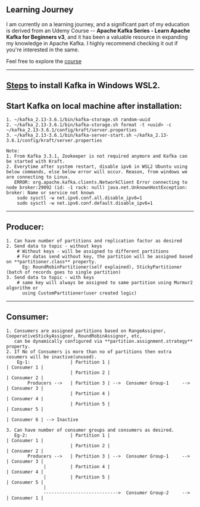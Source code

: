 ## Learning Journey

I am currently on a learning journey, and a significant part of my education is derived from an Udemy Course -- **Apache Kafka Series - Learn Apache Kafka for Beginners v3**, and it has been a valuable resource in expanding my knowledge in Apache Kafka. I highly recommend checking it out if you're interested in the same.

Feel free to explore the <a href="https://www.udemy.com/course/apache-kafka/?utm_source=adwords&utm_medium=udemyads&utm_campaign=DSA_Catchall_la.EN_cc.INDIA&utm_content=deal4584&utm_term=_._ag_82569850245_._ad_533220805574_._kw__._de_c_._dm__._pl__._ti_aud-2268488108799%3Adsa-437115340933_._li_1007809_._pd__._&matchtype=&gad_source=1&gclid=CjwKCAiA2pyuBhBKEiwApLaIO2YJDJjGbCvAZQNVV_lgOFPQ0G3qy2oNqGb92AxhXO7Y_SpPtjzr3hoCzaAQAvD_BwE)https://www.udemy.com/course/apache-kafka/?utm_source=adwords&utm_medium=udemyads&utm_campaign=DSA_Catchall_la.EN_cc.INDIA&utm_content=deal4584&utm_term=_._ag_82569850245_._ad_533220805574_._kw__._de_c_._dm__._pl__._ti_aud-2268488108799%3Adsa-437115340933_._li_1007809_._pd__._&matchtype=&gad_source=1&gclid=CjwKCAiA2pyuBhBKEiwApLaIO2YJDJjGbCvAZQNVV_lgOFPQ0G3qy2oNqGb92AxhXO7Y_SpPtjzr3hoCzaAQAvD_BwE">course</a>

-----------------------------------------------------------------------------
<a href="https://www.conduktor.io/kafka/how-to-install-apache-kafka-on-windows-without-zookeeper-kraft-mode">Steps</a> to install Kafka in Windows WSL2.
-----------------------------------------------------------------------------
## Start Kafka on local machine after installation: 
    1. ~/kafka_2.13-3.6.1/bin/kafka-storage.sh random-uuid
    2. ~/kafka_2.13-3.6.1/bin/kafka-storage.sh format -t <uuid> -c ~/kafka_2.13-3.6.1/config/kraft/server.properties
    3. ~/kafka_2.13-3.6.1/bin/kafka-server-start.sh ~/kafka_2.13-3.6.1/config/kraft/server.properties
    
    Note: 
    1. From Kafka 3.3.1, Zookeeper is not required anymore and Kafka can be started with Kraft.
    2. Everytime after system restart, disable ipv6 in WSL2 Ubuntu using below commands, else below error will occur. Reason, from windows we are connecting to Linux.
       ERROR: org.apache.kafka.clients.NetworkClient Error connecting to node broker:29092 (id: -1 rack: null) java.net.UnknownHostException: broker: Name or service not known
        sudo sysctl -w net.ipv6.conf.all.disable_ipv6=1
        sudo sysctl -w net.ipv6.conf.default.disable_ipv6=1
        
       
-----------------------------------------------------------------------------
## Producer:
    1. Can have number of partitions and replication factor as desired
    2. Send data to topic - without keys
        # Without keys - will be assigned to different partitions
        # For datas send without key, the partition will be assigned based on **partitioner.class** property.
          Eg: RoundRobinPartitioner(self explained), StickyPartitioner (batch of records goes to single partition)
    3. Send data to topic - with keys
        # same key will always be assigned to same partition using Murmur2 algorithm or 
          using CustomPartitioner(user created logic)
    
-----------------------------------------------------------------------------

## Consumer: 
    1. Consumers are assigned partitions based on RangeAssignor, CooperativeStickyAssignor, RoundRobinAssignor, etc,
       can be dynamically configured via **partition.assignment.strategy** property.
    2. If No of Consumers is more than no of partitions then extra cosumers will be inactive(unused).
        Eg-1:               | Partition 1 |                                 | Consumer 1 | 
                            | Partition 2 |                                 | Consumer 2 | 
            Producers -->   | Partition 3 | -->  Consumer Group-1     -->   | Consumer 3 | 
                            | Partition 4 |                                 | Consumer 4 | 
                            | Partition 5 |                                 | Consumer 5 | 
                                                                            | Consumer 6 | --> Inactive  
    
    3. Can have number of consumer groups and consumers as desired.
       Eg-2:                | Partition 1 |                                 | Consumer 1 | 
                            | Partition 2 |                                 | Consumer 2 | 
            Producers -->   | Partition 3 | -->  Consumer Group-1     -->   | Consumer 3 | 
                  |         | Partition 4 |                                 | Consumer 4 | 
                  |         | Partition 5 |                                 | Consumer 5 | 
                  |
                  ---------------------------->  Consumer Group-2     -->   | Consumer 1 |  

    

